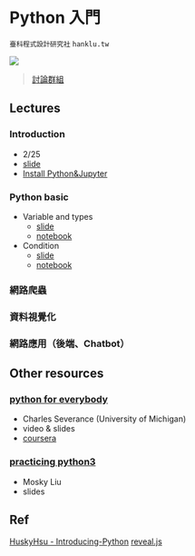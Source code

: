 # Python 入門

`臺科程式設計研究社` `hanklu.tw`

![](https://img.shields.io/badge/python-3-blue.svg)

> [討論群組](https://m.me/join/AbaVN1BjdDB1FnY2)

## Lectures

### Introduction

- 2/25
- [slide](https://hanklu.tw/python/slides/lecture1.pdf)
- [Install Python&Jupyter](https://hackmd.io/s/S1fraKMRm)

### Python basic

- Variable and types
  - [slide](https://hanklu.tw/python/slides/lecture2.html)
  - [notebook](http://hanklu.tw/python/notebooks/variable&type.ipynb)
- Condition
  - [slide](https://hanklu.tw/python/slides/lecture3.html)
  - [notebook](http://hanklu.tw/python/notebooks/condition.ipynb)

### 網路爬蟲

### 資料視覺化

### 網路應用（後端、Chatbot）

## Other resources

### [python for everybody](https://py4e.org)

- Charles Severance (University of Michigan)
- video & slides
- [coursera](https://zh-tw.coursera.org/learn/python)

### [practicing python3](https://speakerdeck.com/mosky/practicing-python-3)

- Mosky Liu
- slides

## Ref

[HuskyHsu - Introducing-Python](https://github.com/HuskyHsu/Introducing-Python)
[reveal.js](https://github.com/hakimel/reveal.js)

